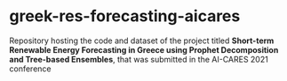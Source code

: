 # greek-res-forecasting-aicares
 Repository hosting the code and dataset of the project titled **Short-term Renewable Energy Forecasting in Greece using Prophet Decomposition and Tree-based Ensembles**, that was submitted in the AI-CARES 2021  conference
